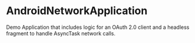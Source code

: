 # AndroidNetworkApplication

Demo Application that includes logic for an OAuth 2.0 client and a headless fragment to handle AsyncTask network calls.

